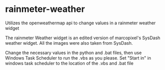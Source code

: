 # rainmeter-weather
Utilizes the openweathermap api to change values in a rainmeter weather widget 

The rainmeter Weather widget is an edited version of marcopixel's SysDash weather widget. All the images were also taken from SysDash.

Change the necessary values in the python and .bat files, then use Windows Task Scheduler to run the .vbs as you please. Set "Start in" in windows task scheduler to the location of the .vbs and .bat file
